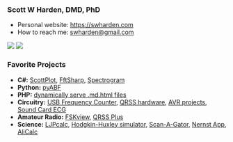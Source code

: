 ### Scott W Harden, DMD, PhD

* Personal website: https://swharden.com
* How to reach me: swharden@gmail.com

[![](https://github-readme-stats.vercel.app/api?username=swharden&count_private=true&show_icons=true)](https://github.com/swharden) [![](https://github-readme-stats.vercel.app/api/top-langs/?username=swharden&layout=compact)](https://github.com/swharden)

### Favorite Projects
* **C#:** [ScottPlot](https://github.com/swharden/ScottPlot), [FftSharp](https://github.com/swharden/FftSharp), [Spectrogram](https://github.com/swharden/Spectrogram)
* **Python:** [pyABF](https://github.com/swharden/pyABF)
* **PHP:** [dynamically serve .md.html files](https://github.com/swharden/md2html-php)
* **Circuitry:** [USB Frequency Counter](https://github.com/swharden/USB-Counter), [QRSS hardware](https://github.com/swharden/QRSS-hardware), [AVR projects](https://github.com/swharden/AVR-projects), [Sound Card ECG](https://github.com/swharden/SoundCardECG)
* **Amateur Radio:** [FSKview](https://github.com/swharden/FSKview), [QRSS Plus](https://swharden.com/qrss/plus/)
* **Science:** [LJPcalc](https://github.com/swharden/LJPcalc), [Hodgkin-Huxley simulator](https://github.com/swharden/HHSharp), [Scan-A-Gator](https://github.com/swharden/Scan-A-Gator), [Nernst App](https://github.com/swharden/NernstApp), [AliCalc](https://github.com/swharden/AliCalc)
